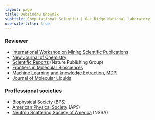 ```yaml
---
layout: page
title: Debsindhu Bhowmik
subtitle: Computational Scientist | Oak Ridge National Laboratory  
use-site-title: true
---
```


### **Reviewer**
- [International Workshop on Mining Scientific Publications](https://wosp.core.ac.uk/lrec2018/)
- [New Journal of Chemistry](http://www.rsc.org/journals-books-databases/about-journals/njc/)  
- [Scientific Reports](https://www.nature.com/srep/) (Nature Publishing Group)  
- [Frontiers in Molecular Biosciences](https://www.frontiersin.org/journals/molecular-biosciences/) 
- [Machine Learning and knowledge Extraction, MDPI](https://www.mdpi.com/journal/make/)    
- [Journal of Molecular Liquids](https://www.journals.elsevier.com/journal-of-molecular-liquids/)    

### **Proffessional societies**
- [Biophysical Society](https://www.biophysics.org/) (BPS)  
- [American Physical Society](https://www.aps.org/) (APS)  
- [Neutron Scattering Society of America](https://neutronscattering.org/) (NSSA)    



